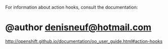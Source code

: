 For information about action hooks, consult the documentation:

# @author denisneuf@hotmail.com

http://openshift.github.io/documentation/oo_user_guide.html#action-hooks

